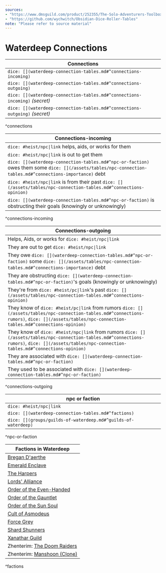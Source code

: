 ```yaml
---
sources: 
- "https://www.dmsguild.com/product/252355/The-Solo-Adventurers-Toolbox"
- "https://github.com/wychwitch/Obsidian-Dice-Roller-Tables"
note: "Please refer to source material"
---
```

# Waterdeep Connections

| Connections                      | 
| ----------------------------------------------------------------- |
| `dice: [](waterdeep-connection-tables.md#^connections-incoming)`   |
| `dice: [](waterdeep-connection-tables.md#^connections-outgoing)`    |
| `dice: [](waterdeep-connection-tables.md#^connections-incoming)` *(secret)* |
| `dice: [](waterdeep-connection-tables.md#^connections-outgoing)` *(secret)* |
^connections

| Connections-incoming        |
| ------------------------------------------------------------------------------------------------------------------------------ |
| `dice: #heist/npc\|link` helps, aids, or works for them                              |
| `dice: #heist/npc\|link` is out to get them                    |
| `dice: [](waterdeep-connection-tables.md#^npc-or-faction)` owes them some `dice: [](/assets/tables/npc-connection-tables.md#^connections-importance)` debt |
| `dice: #heist/npc\|link` is from their past `dice: [](/assets/tables/npc-connection-tables.md#^connections-opinion)`    |
| `dice: [](waterdeep-connection-tables.md#^npc-or-faction)` is obstructing their goals (knowingly or unknowingly)      |
^connections-incoming

| Connections-outgoing       |
| --------------------------------------------------------------------------------------- |
| Helps, Aids, or works for `dice: #heist/npc\|link`            |
| They are out to get `dice: #heist/npc\|link`                  |
| They owe `dice: [](waterdeep-connection-tables.md#^npc-or-faction)` some `dice: [](/assets/tables/npc-connection-tables.md#^connections-importance)` debt |
| They are obstructing `dice: [](waterdeep-connection-tables.md#^npc-or-faction)`'s goals (knowingly or unknowingly)                |
| They're from `dice: #heist/pc\|link`'s past `dice: [](/assets/tables/npc-connection-tables.md#^connections-opinion)`   |
| They know of `dice: #heist/pc\|link` from rumors `dice: [](/assets/tables/npc-connection-tables.md#^connections-rumors)`, `dice: [](/assets/tables/npc-connection-tables.md#^connections-opinion)`    |
| They know of `dice: #heist/npc\|link` from rumors `dice: [](/assets/tables/npc-connection-tables.md#^connections-rumors)`, `dice: [](/assets/tables/npc-connection-tables.md#^connections-opinion)`   |
| They are associated with `dice: [](waterdeep-connection-tables.md#^npc-or-faction)`    |
| They used to be associated with `dice: [](waterdeep-connection-tables.md#^npc-or-faction)`   |
^connections-outgoing

| npc or faction               |
| ---------------------------- |
| `dice: #heist/npc\|link`  |
| `dice: [](waterdeep-connection-tables.md#^factions)` |
| `dice: [](groups/guilds-of-waterdeep.md#^guilds-of-waterdeep)` |
^npc-or-faction

| Factions in Waterdeep |
|------------------------|
| [Bregan D'aerthe](/faerûn/groups/bregan-daerthe.md) |
| [Emerald Enclave](/faerûn/groups/emerald-enclave.md) |
| [The Harpers](/faerûn/groups/harpers.md) |
| [Lords' Alliance](/faerûn/groups/lords-alliance.md) |
| [Order of the Even-Handed](groups/order-of-the-even-handed.md) |
| [Order of the Gauntlet](/faerûn/groups/order-of-the-gauntlet.md) |
| [Order of the Sun Soul](groups/order-of-the-sun-soul.md) |
| [Cult of Asmodeus](groups/cult-of-asmodeus.md) |
| [Force Grey](groups/force-grey.md) |
| [Shard Shunners](groups/shard-shunners.md) |
| [Xanathar Guild](groups/xanathar-guild.md) |
| Zhenterim: [The Doom Raiders](groups/the-doom-raiders.md) |
| Zhenterim: [Manshoon (Clone)](npcs/manshoon-clone.md) |
^factions
